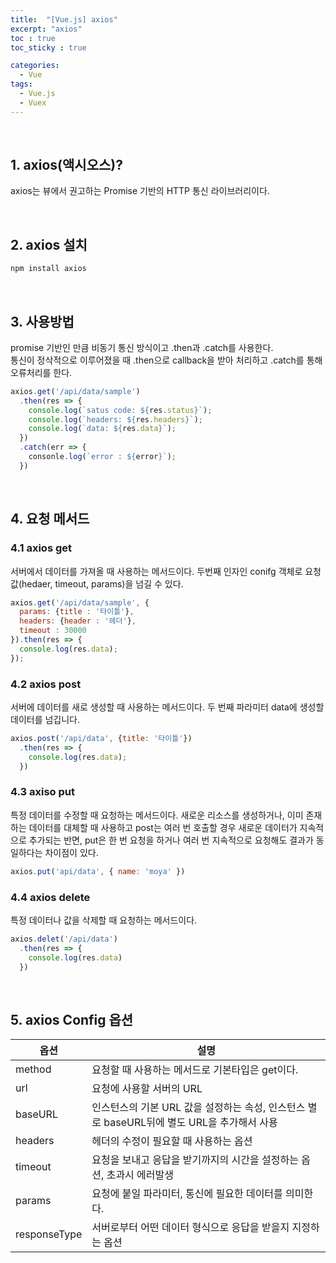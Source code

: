 ```yaml
---
title:  "[Vue.js] axios"
excerpt: "axios"
toc : true
toc_sticky : true

categories:
  - Vue
tags: 
  - Vue.js
  - Vuex
---
```



<br/>

## 1. axios(액시오스)?

axios는 뷰에서 권고하는 Promise 기반의 HTTP 통신 라이브러리이다.

<br/>

## 2. axios 설치

```javascript
npm install axios
```

<br/>


## 3. 사용방법

promise 기반인 만큼 비동기 통신 방식이고 .then과 .catch를 사용한다.<br/>
통신이 정삭적으로 이루어졌을 때 .then으로 callback을 받아 처리하고 .catch를 통해 오류처리를 한다.

```javascript
axios.get('/api/data/sample')
  .then(res => {
    console.log(`satus code: ${res.status}`);
    console.log(`headers: ${res.headers}`);
    console.log(`data: ${res.data}`);
  })
  .catch(err => {
    consonle.log(`error : ${error}`);
  })
```

<br/>

## 4. 요청 메서드 

### 4.1 axios get

서버에서 데이터를 가져올 때 사용하는 메서드이다. 두번째 인자인 conifg 객체로 요청 값(hedaer, timeout, params)을 넘길 수 있다.

```javascript
axios.get('/api/data/sample', {
  params: {title : '타이틀'},
  headers: {header : '헤더'},
  timeout : 30000
}).then(res => {
  console.log(res.data);
});
```

### 4.2 axios post

서버에 데이터를 새로 생성할 때 사용하는 메서드이다. 두 번째 파라미터 data에 생성할 데이터를 넘깁니다.

```javascript
axios.post('/api/data', {title: '타이틀'})
  .then(res => {
    console.log(res.data);
  })
```


### 4.3 axiso put

특정 데이터를 수정할 때 요청하는 메서드이다. 새로운 리소스를 생성하거나, 이미 존재하는 데이터를 대체할 때 사용하고 post는 여러 번 호출할 경우 새로운 데이터가 지속적으로 추가되는 반면, put은 한 번 요청을 하거나 여러 번 지속적으로 요청해도 결과가 동일하다는 차이점이 있다.

```javascript
axios.put('api/data', { name: 'moya' })
```


### 4.4 axios delete

특정 데이터나 값을 삭제할 때 요청하는 메서드이다.

```javascript
axios.delet('/api/data')
  .then(res => {
    console.log(res.data)
  })
```

<br/>


## 5. axios Config 옵션

|옵션|설명|
|------|---|
|method|요청할 때 사용하는 메서드로 기본타입은 get이다.|
|url|요청에 사용할 서버의 URL|
|baseURL|인스턴스의 기본 URL 값을 설정하는 속성, 인스턴스 별로 baseURL뒤에 별도 URL을 추가해서 사용|
|headers|헤더의 수정이 필요할 때 사용하는 옵션|
|timeout|요청을 보내고 응답을 받기까지의 시간을 설정하는 옵션, 초과시 에러발생|
|params|요청에 붙일 파라미터, 통신에 필요한 데이터를 의미한다.|
|responseType|서버로부터 어떤 데이터 형식으로 응답을 받을지 지정하는 옵션|




